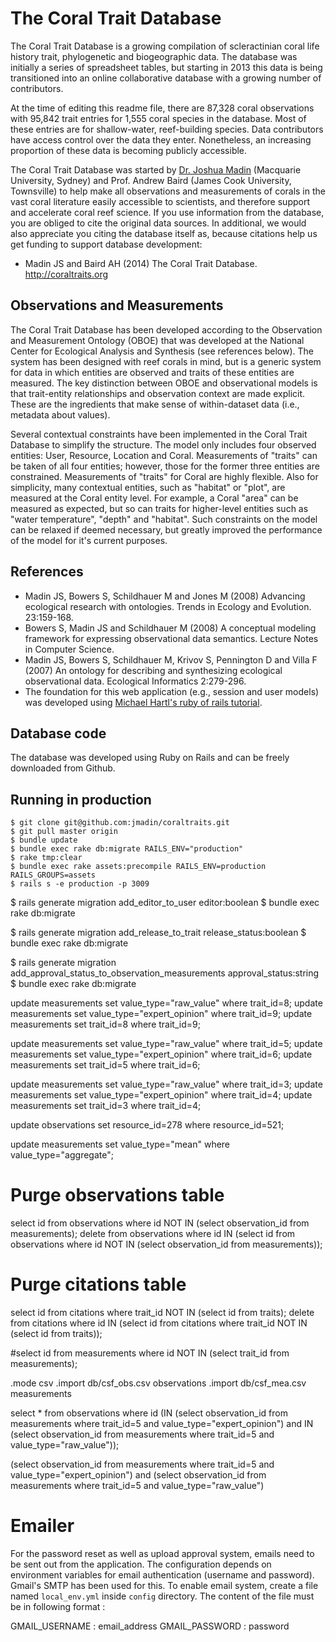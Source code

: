 The Coral Trait Database
========================

The Coral Trait Database is a growing compilation of scleractinian coral life history trait, phylogenetic and biogeographic data. The database was initially a series of spreadsheet tables, but starting in 2013 this data is being transitioned into an online collaborative database with a growing number of contributors.

At the time of editing this readme file, there are 87,328 coral observations with 95,842 trait entries for 1,555 coral species in the database. Most of these entries are for shallow-water, reef-building species. Data contributors have access control over the data they enter. Nonetheless, an increasing proportion of these data is becoming publicly accessible.

The Coral Trait Database was started by [Dr. Joshua Madin](http://acropora.bio.mq.edu.au) (Macquarie University, Sydney) and Prof. Andrew Baird (James Cook University, Townsville) to help make all observations and measurements of corals in the vast coral literature easily accessible to scientists, and therefore support and accelerate coral reef science. If you use information from the database, you are obliged to cite the original data sources. In additional, we would also appreciate you citing the database itself as, because citations help us get funding to support database development:

* Madin JS and Baird AH (2014) The Coral Trait Database. http://coraltraits.org

## Observations and Measurements

The Coral Trait Database has been developed according to the Observation and Measurement Ontology (OBOE) that was developed at the National Center for Ecological Analysis and Synthesis (see references below). The system has been designed with reef corals in mind, but is a generic system for data in which entities are observed and traits of these entities are measured. The key distinction between OBOE and observational models is that trait-entity relationships and observation context are made explicit. These are the ingredients that make sense of within-dataset data (i.e., metadata about values).

Several contextual constraints have been implemented in the Coral Trait Database to simplify the structure. The model only includes four observed entities: User, Resource, Location and Coral. Measurements of "traits" can be taken of all four entities; however, those for the former three entities are constrained. Measurements of "traits" for Coral are highly flexible. Also for simplicity, many contextual entities, such as "habitat" or "plot", are measured at the Coral entity level. For example, a Coral "area" can be measured as expected, but so can traits for higher-level entities such as "water temperature", "depth" and "habitat". Such constraints on the model can be relaxed if deemed necessary, but greatly improved the performance of the model for it's current purposes.

## References

* Madin JS, Bowers S, Schildhauer M and Jones M (2008) Advancing ecological research with ontologies. Trends in Ecology and Evolution. 23:159-168.
* Bowers S, Madin JS and Schildhauer M (2008) A conceptual modeling framework for expressing observational data semantics. Lecture Notes in Computer Science.
* Madin JS, Bowers S, Schildhauer M, Krivov S, Pennington D and Villa F (2007) An ontology for describing and synthesizing ecological observational data. Ecological Informatics 2:279-296.
* The foundation for this web application (e.g., session and user models) was developed using [Michael Hartl's ruby of rails tutorial](http://railstutorial.org/).

## Database code

The database was developed using Ruby on Rails and can be freely downloaded from Github.

## Running in production

	$ git clone git@github.com:jmadin/coraltraits.git
	$ git pull master origin
	$ bundle update
	$ bundle exec rake db:migrate RAILS_ENV="production"
	$ rake tmp:clear
	$ bundle exec rake assets:precompile RAILS_ENV=production RAILS_GROUPS=assets
	$ rails s -e production -p 3009


  $ rails generate migration add_editor_to_user editor:boolean
  $ bundle exec rake db:migrate

  $ rails generate migration add_release_to_trait release_status:boolean
  $ bundle exec rake db:migrate

  $ rails generate migration add_approval_status_to_observation_measurements approval_status:string
  $ bundle exec rake db:migrate


update measurements set value_type="raw_value" where trait_id=8;
update measurements set value_type="expert_opinion" where trait_id=9;
update measurements set trait_id=8 where trait_id=9;

update measurements set value_type="raw_value" where trait_id=5;
update measurements set value_type="expert_opinion" where trait_id=6;
update measurements set trait_id=5 where trait_id=6;

update measurements set value_type="raw_value" where trait_id=3;
update measurements set value_type="expert_opinion" where trait_id=4;
update measurements set trait_id=3 where trait_id=4;

update observations set resource_id=278 where resource_id=521;

update measurements set value_type="mean" where value_type="aggregate";

# Purge observations table
select id from observations where id NOT IN (select observation_id from measurements);
delete from observations where id IN (select id from observations where id NOT IN (select observation_id from measurements));

# Purge citations table
select id from citations where trait_id NOT IN (select id from traits);
delete from citations where id IN (select id from citations where trait_id NOT IN (select id from traits));

#select id from measurements where id NOT IN (select trait_id from measurements);

.mode csv
.import db/csf_obs.csv observations
.import db/csf_mea.csv measurements

select * from observations where id (IN (select observation_id from measurements where trait_id=5 and value_type="expert_opinion") and IN (select observation_id from measurements where trait_id=5 and value_type="raw_value"));

(select observation_id from measurements where trait_id=5 and value_type="expert_opinion") and (select observation_id from measurements where trait_id=5 and value_type="raw_value")

Emailer
=========
For the password reset as well as upload approval system, emails need to be sent out from the application. The configuration depends on environment variables for email authentication (username and password). Gmail's SMTP has been used for this. To enable email system, create a file named ``local_env.yml`` inside ``config`` directory. The content of the file must be in following format :

GMAIL_USERNAME : email_address
GMAIL_PASSWORD : password


